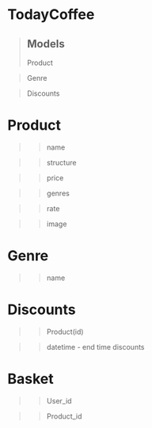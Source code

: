 # TodayCoffee

> ## Models
> Product

> Genre

> Discounts


# Product

>> name

>> structure

>> price

>> genres

>> rate

>> image


# Genre

>> name


# Discounts

>> Product(id)

>> datetime - end time discounts

# Basket

>> User_id

>> Product_id

